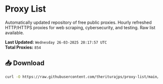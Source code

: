 # Proxy List

Automatically updated repository of free public proxies. Hourly refreshed HTTP/HTTPS proxies for web scraping, cybersecurity, and testing. Raw list available.

**Last Updated:** `Wednesday 26-03-2025 20:17:57 UTC`  
**Total Proxies:** `854`

## 📥 Download
```bash
curl -O https://raw.githubusercontent.com/theriturajps/proxy-list/main/proxies.txt
